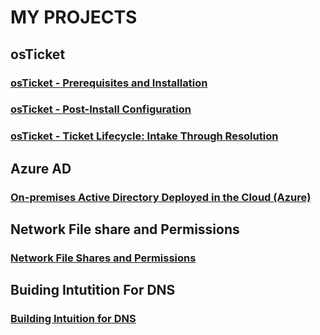 <h1><b>MY PROJECTS</b></h1> 

<h2>osTicket</h2>
<h3><b><a href="">osTicket - Prerequisites and Installation</a></b></h3>
<h3><b><a href="">osTicket - Post-Install Configuration</a></b></h3>
<h3><b><a href="">osTicket - Ticket Lifecycle: Intake Through Resolution</a></b></h3>

<h2>Azure AD</h2>
<h3><b><a href="">On-premises Active Directory Deployed in the Cloud (Azure)</a></b></h3>
  
<h2>Network File share and Permissions</h2>
<h3><b><a href="">Network File Shares and Permissions</a></b></h3>
  
<h2>Buiding Intutition For DNS</h2>
<h3><b><a href="">Building Intuition for DNS</a></b></h3>

